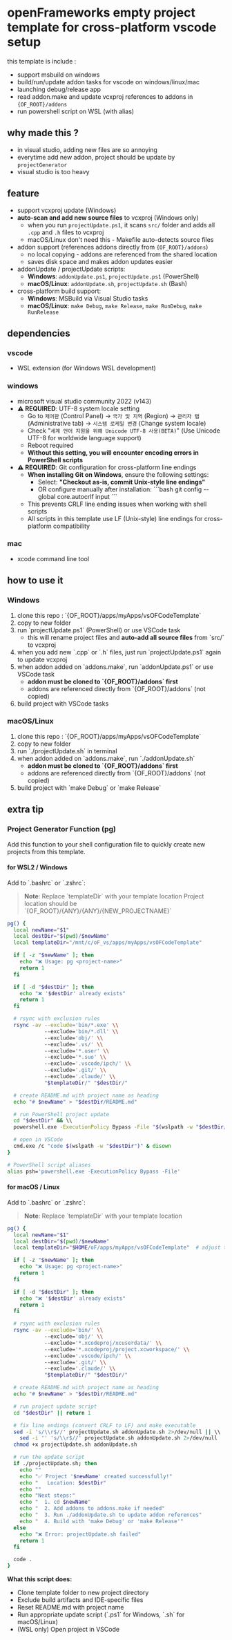 # openFrameworks empty project template for cross-platform vscode setup

this template is include :
- support msbuild on windows
- build/run/update addon tasks for vscode on windows/linux/mac
- launching debug/release app
- read addon.make and update vcxproj references to addons in `{OF_ROOT}/addons`
- run powershell script on WSL (with alias)

## why made this ?
- in visual studio, adding new files are so annoying
- everytime add new addon, project should be update by `projectGenerator`
- visual studio is too heavy

## feature
- support vcxproj update (Windows)
- **auto-scan and add new source files** to vcxproj (Windows only)
  - when you run `projectUpdate.ps1`, it scans `src/` folder and adds all `.cpp` and `.h` files to vcxproj
  - macOS/Linux don't need this - Makefile auto-detects source files
- addon support (references addons directly from `{OF_ROOT}/addons`)
  - no local copying - addons are referenced from the shared location
  - saves disk space and makes addon updates easier
- addonUpdate / projectUpdate scripts:
  - **Windows**: `addonUpdate.ps1`, `projectUpdate.ps1` (PowerShell)
  - **macOS/Linux**: `addonUpdate.sh`, `projectUpdate.sh` (Bash)
- cross-platform build support:
  - **Windows**: MSBuild via Visual Studio tasks
  - **macOS/Linux**: `make Debug`, `make Release`, `make RunDebug`, `make RunRelease`

## dependencies
### vscode
- WSL extension (for Windows WSL development)
### windows
- microsoft visual studio community 2022 (v143)
- **⚠️ REQUIRED**: UTF-8 system locale setting
  - Go to `제어판` (Control Panel) → `국가 및 지역` (Region) → `관리자 탭` (Administrative tab) → `시스템 로케일 변경` (Change system locale)
  - Check "`세계 언어 지원을 위해 Unicode UTF-8 사용(BETA)`" (Use Unicode UTF-8 for worldwide language support)
  - Reboot required
  - **Without this setting, you will encounter encoding errors in PowerShell scripts**
- **⚠️ REQUIRED**: Git configuration for cross-platform line endings
  - **When installing Git on Windows**, ensure the following settings:
    - Select: **"Checkout as-is, commit Unix-style line endings"**
    - OR configure manually after installation:
      \`\`\`bash
      git config --global core.autocrlf input
      \`\`\`
  - This prevents CRLF line ending issues when working with shell scripts
  - All scripts in this template use LF (Unix-style) line endings for cross-platform compatibility

### mac
- xcode command line tool

## how to use it

### Windows
1. clone this repo : \`{OF_ROOT}/apps/myApps/vsOFCodeTemplate\`
2. copy to new folder
3. run \`projectUpdate.ps1\` (PowerShell) or use VSCode task
   - this will rename project files and **auto-add all source files** from \`src/\` to vcxproj
4. when you add new \`.cpp\` or \`.h\` files, just run \`projectUpdate.ps1\` again to update vcxproj
5. when addon added on \`addons.make\`, run \`addonUpdate.ps1\` or use VSCode task
   - **addon must be cloned to \`{OF_ROOT}/addons\` first**
   - addons are referenced directly from \`{OF_ROOT}/addons\` (not copied)
6. build project with VSCode tasks

### macOS/Linux
1. clone this repo : \`{OF_ROOT}/apps/myApps/vsOFCodeTemplate\`
2. copy to new folder
3. run \`./projectUpdate.sh\` in terminal
4. when addon added on \`addons.make\`, run \`./addonUpdate.sh\`
   - **addon must be cloned to \`{OF_ROOT}/addons\` first**
   - addons are referenced directly from \`{OF_ROOT}/addons\` (not copied)
5. build project with \`make Debug\` or \`make Release\`

## extra tip

### Project Generator Function (pg)

Add this function to your shell configuration file to quickly create new projects from this template.

#### for WSL2 / Windows
Add to \`.bashrc\` or \`.zshrc\`:
> **Note**: Replace \`templateDir\` with your template location
> Project location should be \`{OF_ROOT}/{ANY}/{ANY}/{NEW_PROJECTNAME}\`

```bash
pg() {
  local newName="$1"
  local destDir="$(pwd)/$newName"
  local templateDir="/mnt/c/oF_vs/apps/myApps/vsOFCodeTemplate"

  if [ -z "$newName" ]; then
    echo "❌ Usage: pg <project-name>"
    return 1
  fi

  if [ -d "$destDir" ]; then
    echo "❌ '$destDir' already exists"
    return 1
  fi

  # rsync with exclusion rules
  rsync -av --exclude='bin/*.exe' \\
            --exclude='bin/*.dll' \\
            --exclude='obj/' \\
            --exclude='.vs/' \\
            --exclude='*.user' \\
            --exclude='*.suo' \\
            --exclude='.vscode/ipch/' \\
            --exclude='.git/' \\
            --exclude='.claude/' \\
            "$templateDir/" "$destDir/"

  # create README.md with project name as heading
  echo "# $newName" > "$destDir/README.md"

  # run PowerShell project update
  cd "$destDir" && \\
  powershell.exe -ExecutionPolicy Bypass -File "$(wslpath -w "$destDir/projectUpdate.ps1")"

  # open in VSCode
  cmd.exe /c "code $(wslpath -w "$destDir")" & disown
}

# PowerShell script aliases
alias psh='powershell.exe -ExecutionPolicy Bypass -File'
```

#### for macOS / Linux
Add to \`.bashrc\` or \`.zshrc\`:
> **Note**: Replace \`templateDir\` with your template location

```bash
pg() {
  local newName="$1"
  local destDir="$(pwd)/$newName"
  local templateDir="$HOME/oF/apps/myApps/vsOFCodeTemplate"  # adjust this path

  if [ -z "$newName" ]; then
    echo "❌ Usage: pg <project-name>"
    return 1
  fi

  if [ -d "$destDir" ]; then
    echo "❌ '$destDir' already exists"
    return 1
  fi

  # rsync with exclusion rules
  rsync -av --exclude='bin/' \\
            --exclude='obj/' \\
            --exclude='*.xcodeproj/xcuserdata/' \\
            --exclude='*.xcodeproj/project.xcworkspace/' \\
            --exclude='.vscode/ipch/' \\
            --exclude='.git/' \\
            --exclude='.claude/' \\
            "$templateDir/" "$destDir/"

  # create README.md with project name as heading
  echo "# $newName" > "$destDir/README.md"

  # run project update script
  cd "$destDir" || return 1

  # fix line endings (convert CRLF to LF) and make executable
  sed -i 's/\\r$//' projectUpdate.sh addonUpdate.sh 2>/dev/null || \\
    sed -i '' 's/\\r$//' projectUpdate.sh addonUpdate.sh 2>/dev/null
  chmod +x projectUpdate.sh addonUpdate.sh

  # run the update script
  if ./projectUpdate.sh; then
    echo ""
    echo "✅ Project '$newName' created successfully!"
    echo "   Location: $destDir"
    echo ""
    echo "Next steps:"
    echo "  1. cd $newName"
    echo "  2. Add addons to addons.make if needed"
    echo "  3. Run ./addonUpdate.sh to update addon references"
    echo "  4. Build with 'make Debug' or 'make Release'"
  else
    echo "❌ Error: projectUpdate.sh failed"
    return 1
  fi

  code .
}
```

**What this script does:**
- Clone template folder to new project directory
- Exclude build artifacts and IDE-specific files
- Reset README.md with project name
- Run appropriate update script (\`.ps1\` for Windows, \`.sh\` for macOS/Linux)
- (WSL only) Open project in VSCode
